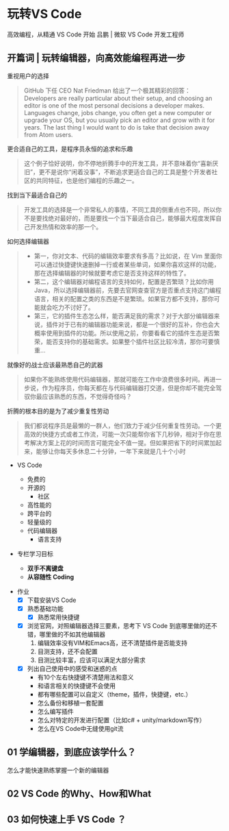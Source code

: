 # 玩转VS Code  
高效编程，从精通 VS Code 开始
吕鹏 | 微软 VS Code 开发工程师

[time]:<20180918>
## 开篇词 | 玩转编辑器，向高效能编程再进一步

重视用户的选择
>GitHub 下任 CEO Nat Friedman 给出了一个极其精彩的回答：
Developers are really particular about their setup, and choosing an editor is one of the most personal decisions a developer makes. Languages change, jobs change, you often get a new computer or upgrade your OS, but you usually pick an editor and grow with it for years. The last thing I would want to do is take that decision away from Atom users.

更合适自己的工具，是程序员永恒的追求和乐趣
>这个例子恰好说明，你不停地折腾手中的开发工具，并不意味着你“喜新厌旧”，更不是说你“闲着没事”，不断追求更适合自己的工具是整个开发者社区的共同特征，也是他们编程的乐趣之一。

找到当下最适合自己的
>开发工具的选择是一个非常私人的事情，不同工具的侧重点也不同，所以你不是要找绝对最好的，而是要找一个当下最适合自己，能够最大程度发挥自己开发热情和效率的那一个。

如何选择编辑器
> - 第一，你对文本、代码的编辑效率要求有多高？比如说，在 Vim 里面你可以通过快捷键快速删掉一行或者某些单词，如果你喜欢这样的功能，那在选择编辑器的时候就要考虑它是否支持这样的特性了。
> - 第二，这个编辑器对编程语言的支持如何，配置是否繁琐？比如你用 Java，所以选择编辑器前，先要去官网查查官方是否重点支持这门编程语言，相关的配置之类的东西是不是繁琐。如果官方都不支持，那你可能就会吃力不讨好了。
> - 第三，它的插件生态怎么样，能否满足我的需求？对于大部分编辑器来说，插件对于已有的编辑器功能来说，都是一个很好的互补，你也会大概率使用到插件的功能。所以使用之前，你要看看它的插件生态是否繁荣，能否支持你的基础需求。如果整个插件社区比较冷清，那你可要慎重…

就像好的战士应该最熟悉自己的武器
>如果你不能熟练使用代码编辑器，那就可能在工作中浪费很多时间。再进一步说，作为程序员，你每天都在与代码编辑器打交道，但是你却不能完全驾驭你最应该熟悉的东西，不觉得奇怪吗？

折腾的根本目的是为了减少重复性劳动
>我们都说程序员是最懒的一群人，他们致力于减少任何重复性劳动。一个更高效的快捷方式或者工作流，可能一次只能帮你省下几秒钟，相对于你在思考解决方案上花的时间而言可能完全不值一提。但如果把省下的时间累加起来，能够让你每天多休息二十分钟，一年下来就是几十个小时

- VS Code 
    - 免费的
    - 开源的
        - 社区
    - 高性能的
    - 跨平台的
    - 轻量级的
    - 代码编辑器
        - 语言支持

- 专栏学习目标
    - **双手不离键盘**
    - **从容随性 Coding**

[time]:<20180919>

- 作业
    - [x] 下载安装VS Code
    - [x] 熟悉基础功能
        - [x] 熟悉常用快捷键
    - [x] 浏览官网，对照编辑器选择三要素，思考下 VS Code 到底哪里做的还不错，哪里做的不如其他编辑器
        1. 编辑效率没有VIM和Emacs高，还不清楚插件是否能支持
        2. 目测支持，还不会配置
        3. 目测比较丰富，应该可以满足大部分需求
    - [x] 列出自己使用中的感受和迷惑的点
        - 有10个左右快捷键不清楚用法和意义
        - 和语言相关的快捷键不会使用
        - 都有哪些配置可以自定义（theme，插件，快捷键，etc.）
        - 怎么备份和移植一套配置
        - 怎么编写插件
        - 怎么对特定的开发进行配置（比如c# + unity/markdown写作）
        - 怎么在VS Code中无缝使用git流

## 01 学编辑器，到底应该学什么？

怎么才能快速熟练掌握一个新的编辑器


## 02 VS Code 的Why、How和What

## 03 如何快速上手 VS Code ？